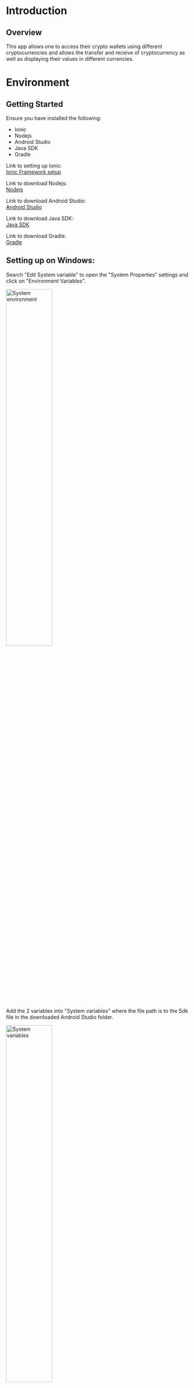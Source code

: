 # **Introduction**

## **Overview**

This app allows one to access their crypto wallets using different cryptocurrencies and allows the transfer and receive of cryptocurrency as well as displaying their values in different currencies.

# **Environment**

## **Getting Started**

Ensure you have installed the following:

- Ionic
- Nodejs
- Android Studio
- Java SDK
- Gradle

Link to setting up Ionic:  
[Ionic Framework setup](https://ionicframework.com/docs/intro/cli)

Link to download Nodejs:   
[Nodejs](https://nodejs.org/en/)

Link to download Android Studio:  
[Android Studio](https://developer.android.com/studio)

Link to download Java SDK:  
[Java SDK](https://www.java.com/en/download/)

Link to download Gradle:  
[Gradle](https://gradle.org/install/)

## **Setting up on Windows:**  

Search "Edit System variable" to open the "System Properties" settings and click on "Environment Variables".

<img src="https://user-images.githubusercontent.com/60563965/184846251-53fe6992-708c-49cd-910e-513a1cce6077.png" alt="System environment" title="System environment" width="50%">

Add the 2 variables into "System variables" where the file path is to the Sdk file in the downloaded Android Studio folder.

<img src="https://user-images.githubusercontent.com/60563965/184846699-adf4f72a-8d35-4846-a9fb-178a8e8bacf8.png" alt="System variables" title="System variables" width="50%">  

&nbsp;

# **Starting Out**

## **Clone the project from GitHub**

[Source code](https://github.com/jaylim/mobile-web3/tree/main)

## **Running the app to debug**

Navigate into the project directory and type into the terminal

``` 
ionic serve
```

The app will be opened in the browser and be found at:

[http://localhost:8100/](http://localhost:8100/)

## **To run the app on Android:**

[Deploying on Android](https://ionicframework.com/docs/developing/android)

## **To run the app on iOS:**

[Deploying on iOS](https://ionicframework.com/docs/developing/ios)

# **Directories**

`/android` - contains the files to allow the app to run on Android devices.   
`/e2e` - the end to end folder.   
`/resources` - folder containing the resources for the app.    
`/src` - the folder for the source files.   
`/typings` - contains the Tyoescript definition files.  

## **The source code can be found in in the folder:**
**`/mobile-web3/src/app`**

&nbsp;

# **Opening the app for the first time**
Upon opening the app for the first time the user will be greeted with a splash screen. 
&nbsp;

<img src="https://user-images.githubusercontent.com/60563965/185289195-18655573-78e3-40aa-9e17-fb4360b6d1e8.png" alt="splash1" width="30%">
<img src="https://user-images.githubusercontent.com/60563965/185289414-ff05cdda-02de-4d43-9860-5b8e650a5db4.png" alt="splash2" width="30%">
<img src="https://user-images.githubusercontent.com/60563965/185289684-a619b2ce-e2b9-4398-b453-4e184fa36688.png" alt="splash3" width="30%">
<img src="https://user-images.githubusercontent.com/60563965/185289762-5e496b93-f395-475f-85dd-c4213994189b.png" alt="splash4" width="30%">

&nbsp;

## **Home/Splash Screen**
**The files for the splash screen page will be found in:**
**`/mobile-web3/src/app/home`**
- The front end is found in - `/mobile-web3/src/app/home/home.page.html`  
- The app logic is found in - `/mobile-web3/src/app/home/home.page.ts`

<details>
    <summary>Code documentation</summary>

Upon initialization, it will initialize the web3 functions. Upon construction it set the default network and the default currency in the local storage and set the array of languages used in the `languages` field.

- **`pushWelcome()`**  
  - Opens the welcome page.

- **`changeLanguage()`**  
  - Translates and set as default language based on `defaultLanguage` field.

</details>
&nbsp;

The splash screen will have 4 slides and the last slide contains an option to change the language and a start button that will open the welcome page.

## **Changing Language**
**The files for the change language page will be found in:**  
**`/mobile-web3/src/app/change-language`**
- The front end is found in - `/mobile-web3/src/app/change-language/change-language.page.html`  
- The app logic is found in - `/mobile-web3/src/app/change-language/change-language.page.ts`


<details>
    <summary>Code documentation</summary>

Upon initialization an array of languages are added where each language is in the form of an array where each contains 2 strings, one for the title and one of the code.

- **`changeLanguage(p)`**  
  - Changes the `default_language` value in the local storage.

- **`dismissModal()`**  
  - Closes the modal.

</details>
&nbsp;

Upon opening the welcome page the user will be greeted with 2 options, one to create a wallet and one to import a wallet. All options will first require the user to input a pin and input the pin again for a second time to confirm.

<img src="https://user-images.githubusercontent.com/60563965/185290168-b2fb365a-d90c-4313-8e20-9f591de92cbb.png" alt="welcome" width="40%">

## **Welcome**
**The files for the welcome page will be found in:**  
**`/mobile-web3/src/app/welcome`**

- The front end is found in - `/mobile-web3/src/app/welcome/welcome.page.html`  
- The app logic is found in - `/mobile-web3/src/app/welcome/welcome.page.ts`

<details>
    <summary>Code documentation</summary>

Upon construction, check if there's a wallet, if yes, open the tabs page, else set the `showPage` field to true.

- **`pushImportPage()`**  
  - Opens the import wallet page to import a wallet.

- **`pushCreateWalletPage()`** 
  - Opens the mnemonic page to create a wallet.

</details>
&nbsp;

## **Creating a Wallet**
**The files for the create wallet page will be found in:**  
**`/mobile-web3/src/app/mnemonic`**

- The front end is found in - `/mobile-web3/src/app/mnemonic/mnemonic.page.html`  
- The app logic is found in - `/mobile-web3/src/app/mnemonic/mnemonic.page.ts`

<details>
    <summary>Code documentation</summary>

Upon initialization it will generate a mnemonic. Upon construction sets the translation of the text and sets the derivation paths in the local storage. If there is a pin in the storage, get the wallet path from the local storage and store in the relevant fields, and set the current network in the field.

- **`generateMnemonic()`**  
  - Sets the `strength` variable based on the value of `value_selected` field. Generates a mnemonic with the `generateMnemonic()` function from bip39 using a word list and the `strength` variable and assign to the `mnemonic` field. Use split the mnemonic into an array and use to to call the `arrangeMnemonic()` function.

- **`copyMnemonic()`**  
  - Copies the mnemonic stored in the field to the clipboard and calls the `toastMessage()` function to display a success message as a toast.

- **`arrangeMnemonic()`**  
  - Arranges the list of mnemonics in a grid of 3 columns.

- **`getAddress(mnemonic)`**  
  -Gets the address of the wallet using the mnemonic input as the parameter and is stored in the local storage and storing the encryption keys in the storage.

- **`handleInput(input)`**  
  - `input` - a string representing the corresponding button clicked.  
  - Handles the input from the keypad for creating the pin, first checks if the button pressed is clear, if it is sets the `pin` field to an empty string, else add `input` to `pin`, if the length of `pin` is 4, delay for 0.1s and sets `verifyPin` field to true to verify the pin.

- **`handleConfirmInput(input)`**  
  - `input` - a string representing the corresponding button clicked.  
  - Handles the input from the keypad for creating the pin, first checks if the button pressed is clear, if it is sets the `pin` field to an empty string, else add `input` to `confirmPin`, if the length of `confirmPin` is 4, delay for 0.1s and checks if `confirmPin` is same as `pin`, if it is sets `createPin` and `verifyPin` fields to false and finish, else calls `presentAlert()`, set `verifyPin` to false, and `confirmPin` and `pin` to an empty string and finish.

- **`presentAlert()`**  
  - Presents an alert to inform the user the pin for confirmation doesn't match.

- **`presentAlert2FA()`**  
  - Presents an alert, has 2 buttons, one for yes and opens the **`two-factor-authentication`**page, and one for no which saves the wallet information in local storage and opens the `dashboard` page.

- **`setTranslation()`**  
  - The function calls the `TranslateService` class to get text for each given parameter translated to the target language and the text will be assigned to the field that corresponds to the text.

</details>
&nbsp;

The import wallet option opens the import wallet page and gives an option to import with private key and import with mnemonic.

## **Importing Wallet**
**The files for the import wallet page will be found in:**  
**`/mobile-web3/src/app/import-wallet`**

- The front end is found in - `/mobile-web3/src/app/import-wallet/import-wallet.page.html`  
- The app logic is found in - `/mobile-web3/src/app/import-wallet/import-wallet.page.ts`  

<details>
    <summary>Code documentation</summary>

Upon initialization, it will call the `arrangeMnemonic()` function with an empty string, and on construction it will set up the array of networks in the `networks` field and call the `setTranslation()` function.

- **`handleInput(input)`**  
  - `input` - a string representing the corresponding button clicked.  
  - Handles the input from the keypad for creating the pin, first checks if the button pressed is clear, if it is sets the `pin` field to an empty string, else add `input` to `pin`, if the length of `pin` is 4, delay for 0.1s and sets `verifyPin` field to true to verify the pin.

- **`handleConfirmInput(input)`**  
  - `input` - a string representing the corresponding button clicked.  
  - Handles the input from the keypad for creating the pin, first checks if the button pressed is clear, if it is sets the `pin` field to an empty string, else add `input` to `confirmPin`, if the length of `confirmPin` is 4, delay for 0.1s and checks if `confirmPin` is same as `pin`, if it is sets `createPin` and `verifyPin` fields to false and finish, else calls `presentAlert()`, set `verifyPin` to false, and `confirmPin` and `pin` to an empty string and finish. 

- **`doContinue()`**  
  - Submits the mnemonic and checks if the submitted mnemonic is valid.

- **`submitPKey()`**  
  - Checks if the network used is Solana Network, if it is use to private key from `myPrivateKey` field to login to Solana with necessary information, else use the private key from `myPrivateKey` to log into Ethereum with the necessary information.

- **`arrangeMnemonic()`** 
  - Arranges the list of mnemonics in a grid of 3 columns.

- **`pasteMnemonic()`**  
  - Pastes the contents of the clipboard in the form of a space-delimited list to `list_mnemonic` and arrange the mnemonic with the `arrangeMnemonic()` function.

- **`switchValue(value)`**   
  - Assigns the `value` parameter to the `value_selected` field and call the `arrangeMnemonic()` function with an empty string as parameter.

- **`importPKey(ev)`**  
  - Assigns the `myPrivateKey` field with the `ev` parameter.

- **`getAddress(mnemonic)`**  
  - Gets the address of the wallet using the mnemonic input as the parameter and is stored in the local storage and storing the encryption keys in the storage.

- **`presentAlert()`**  
  - Presents an alert to inform the user the pin for confirmation doesn't match.

- **`presentAlert2()`**  
  - Presents an alert to inform the user the pin inputted is invalid and they have to try again.

- **`presentAlert2FA()`**  
  - Presents an alert, has 2 buttons, one for yes and opens the **`two-factor-authentication`** page, and one for no which saves the wallet information in local storage and opens the `dashboard` page.

- **`changeNetwork()`**  
  - Changes the `isSolanaNetwork` to the opposite of the current value.

- **`setTranslation()`**  
  - The function calls the `TranslateService` class to get text for each given parameter translated to the target language and the text will be assigned to the field that corresponds to the text.
 
- **`delay(ms)`**  
  - Adds a delay for `ms` amount of milliseconds.

</details>
&nbsp;

After creating or importing a wallet the dashboard page will be opened.

# **Opening the app on subsequent times**  
The user will be greeted with a pin page to input the pin to access the account, there is an option to reset the pin which opens a different page.

## **Inputting Pin**
**The files for the pin page will be found in:**  
**`/mobile-web3/src/app/pin`**

- The front end is found in - `/mobile-web3/src/app/pin/pin.page.html`  
- The app logic is found in - `/mobile-web3/src/app/pin/pin.page.ts`  

<details>
    <summary>Code documentation</summary>

Upon initialization, call the `checkCountDown()` function.

- **`pushResetPinPage()`**  
  - Opens the **`reset-wallet-pin`** page.

- **`handleInput(input)`**  
  - `input` - a string representing the corresponding button clicked.  
  - Handles the input from the keypad for creating the pin, first checks if the button pressed is clear, if it is sets the `pin` field to an empty string, else add `input` to `pin`, if the length of `pin` is 4, checks if the pin is the same as the pin stored in local storage. If the pin matches, opens the `dashboard` page, else increases the `incorrectPinCounter` field. If the counter is a multiple of 3, block the pin for a set duration of time, else call `presentAlert()` to present the alert.

- **`countDown(duration)`**  
  - Sets the countdown time and updates the time left in the html every 1s.

- **`presentAlertPinBlocked(duration)`**  
  - Presents an alert showing the amount of time left when the pin has been blocked for multiple incorrect attempts.

- **`presentAlert()`**  
  - Presents and alert showing the amount of attempts remaining before the pin gets blocked.

- **`checkCountDown()`**  
  - Get the time when the countdown ends and set it as a variable `endTime`, and set the current time to the variable `now`. The variable `distance` will be the difference between `endTime` and `now`. If `now` is before `endTime`, call the `countDown()` function with `distance` to set the remaining time left. If `now` is the same or after `endTime` the countdown timer will stop showing.

- **`setTranslation()`**  
  - The function calls the `TranslateService` class to get text for each given parameter translated to the target language and the text will be assigned to the field that corresponds to the text.

</details>
&nbsp;

## **Resetting Pin**
**The files for the reset pin page will be found in:**  
**`/mobile-web3/src/app/reset-wallet-pin`**

- The front end is found in - `/mobile-web3/src/app/reset-wallet-pin/reset-wallet-pin.page.html`  
- The app logic is found in - `/mobile-web3/src/app/reset-wallet-pin/reset-wallet-pin.page.ts` 

<details>
    <summary>Code documentation</summary>

Upon initialization, it will call the `setTranslation()` function to set the text to the target language. Checks if the user has 2 factor authentication activated and display the relavent alert

- **`checkTwoFactorAuthenticationCode(userToken)`**  
  - Checks the validity of the 2 factor authenticaition.

- **`handleInput(input)`**  
  - `input` - a string representing the corresponding button clicked
  - Handles the input from the keypad for creating the pin, first checks if the button pressed is clear, if it is sets the `pin` field to an empty string, else add “input” to “pin”, if the length of “pin” is 4, delay for 0.1s and sets “verifyPin” field to true to verify the pin.

- **`handleConfirmInput(input)`**  
  - `input `- a string representing the corresponding button clicked.
  - Handles the input from the keypad for creating the pin, first checks if the button pressed is clear, if it is sets the `pin` field to an empty string, else add `input` to `confirmPin`, if the length of `confirmPin` is 4, delay for 0.1s, check if the pin is correct, if it is wrong, present an alert. If the pin is correct, get the private key from the storage and encrypt the private keys.

- **`delay(ms)`**  
  - Adds a delay for `ms` amount of milliseconds.

- **`presentAlert()`**  
  - Presents an alert informing the user the pin is incorrect.

- **`presentSuccessAlert()`**  
  - Presents an alert informing the user the pin is correct.

- **`presentAlert2FA()`**  
  - Presents an alert to give the user an option to set up 2 factor authentication.

- **`setTranslation()`**  
  - The function calls the `TranslateService` class to get text for each given parameter translated to the target language and the text will be assigned to the field that corresponds to the text.
</details> 
&nbsp;

# **Entering the app**   
The user will be greeted by the dashboard that show the current balance as well as the equivalent value of the balance.

<img src="https://user-images.githubusercontent.com/60563965/185352031-e309c36b-3de1-40c5-add0-32235bc8380a.png" alt="dashboard" width="40%">

## **Dashboard**
**The files for the dashboard page will be found in:**  
**`/mobile-web3/src/app/dashboard`**

- The front end is found in - `/mobile-web3/src/app/dashboard/dashboard.page.html`  
- The app logic is found in - `/mobile-web3/src/app/dashboard/dashboard.page.ts`

<details>
    <summary>Code documentation</summary>


A tab in the tabs page. Upon initialization, it will call the `setTranslation()` function. After it will get the token list, coins and icon list from the local storage and assign it to fields. The wallet address will be truncated. The `updateETHPrice()` and `getGlobalTokenList()` functions will be run.

- **`changeNetwork()`**  
  - Opens a modal to change networks.

- **`changeAccount()`**  
  - Opens a modal that provides the changing account service.

- **`copyAddr()`**  
  - Copies the contents of the `walletAddress` field to the clipboard, then calls the `toastMessage()` function with the `successCopyMessage` field as the parameter.

- **`addAccount()`**  
  - Calls the `alertAddAccount()` function.

- **`mainPushSendPage()`**  
  - Opens the **`send-transaction`** page.

- **`pushReceivePage(symbol, balance)`**  
  - Opens the **`receive-transaction`** page, with the parameters as extras for the navigation.

- **`pushSendPage(symbol, balance, address, usd)`**  
  - Opens the **`send-transaction`** page, with the parameters as extras for the navigation.

- **`doRefresh(refresher)`**  
  - Calls the refresher and calls the `updateETHPrice()` and `getGlobalTokenList()` functions and completes the refreshing process.

- **`truncateString(str, num)`**  
  - `str` - the string to be truncated.  
  - `num` - number of characters to be truncated.  
  - The function truncates the given string `str` leaving only the first `num` amount of characters and leaving "..." after. If the given string is shorter or the same length than the amount of characters of `num` the string will be returned as it is.

- **`truncateAddress(str)`**
  - `str` - the address to be truncated.  
  - Checks if the address `str` is longer than 20 characters, if it is, take the 1st 4 characters and the last 4 characters and concatenate them with "..." in between.

- **`toFixedDown(value, digit)`**  
  - `value` - the number that will be rounded.  
  - `digit` - the amount of decimal places to be rounded to, only works with whole numbers.  
  - Rounds the `value` to the amount of decimal places specified by the value of `digit` and will always round down the value.

- **`toastMessage(data)`**  
  - `data` - a string that will be presented in the toast.  
  - A toast will be created and will last for 1 seconds and present `data` as the message.

- **`getETHBalance()`**  
  - Checks if the `currentNetwork` field is `Solana Mainnet` if it is, gets the balance using the wallet address from `walletAddress`. The `tmp` variable is then created and will be assigned the balance divided by `LAMPORTS_PER_SOL`, and the `balanced_ETH` field from the local storage will be set with `tmp` after it gets stringfied.  
  - If the current network is not Solana Mainnet, the `tmpAddress` variable will be created and be assigned with `w_address` from the local storage. The `balance_ETH` field will be assigned with the balance.  
  - After setting `balance_ETH` in the local storage for both the if and else case, the `balance_ETH` field will be assigned with the same field from the local storage and the `value_ETH` field will be assigned with the number of `balance_ETH` multiplied with the number of `price_ETH`, and if `value_ETH` is not a number it will be set to 0.

- **`updateETHPrice()`**  
  - Updates the price of ETH in the current selected currency.

- **`getGlobalTokenList()`**  
  **For EVM based networks** 
  - Check if the `currentNetwork` field is "BSC Mainnet" if it is, set the `currentTokenListToUse` field to `myTokenBSC`. Then try calling the API.
    - API link - <ins>`https://tokens.pancakeswap.finance/pancakeswap-extended.json`</ins>   
  - If the `tokens` array in the api has a length more than 0, assign an empty array to the `allTokenList` field. Then loop through the `tokens` array, adding each entry into the `allTokenList` array. Then call the `removeExistingToken()` and `removeExistingFavouriteToken()` functions with the `coins` field as the parameter, and set the `allTokensBSC` field in the storage with the `allTokenList` field as a string.  
  - If an error happens, a variable `allTokens` will be assigned with the `allTokensBSC` field from the storage after being parsed, and if `allTokens` is not null, and array will be formed from `allTokens` and assigned to the `allTokenList` field.  
  - Then try to call the api for getting the token of the given wallet address. If the length of the `coins` array in the API is more than or equal to 0, call the `tidyTokenInfo()` function with the `data.items` from the api as the parameter.   
    - API link - <ins>`https://api.covalenthq.com/v1/56/address/`</ins>, and uses the `walletAddress` and `currentCurrency` fields as the query parameters.  
  
  **For Solana network**
  - If the `currentNetwork` field is not `BSC Mainnet`, repeat the process for "Solana Mainnet".
    - API for token list - <ins>`https://cdn.jsdelivr.net/gh/solana-labs/token-list@latest/src/tokens/solana.tokenlist.json`</ins>  
    - API for wallet address - <ins>`https://api.covalenthq.com/v1/1399811149/address/`</ins>, and uses the `walletAddress` and `currentCurrency` fields as the query parameters. 

- **`removeExistingToken(tokenList)`**  
  - `tokenList` - an array of tokens.  
  - Removes the tokens from the `allTokenList` array that matches an entry in `tokenList`.

- **`removeExistingFavouriteToken(tokenList)`**  
  - `tokenList` - an array of tokens.   
  - Removes the favorite tokens from the `allFavouriteTokenList` array that matches an entry in `tokenList`.

- **`tidyTokenInfo(tokenList)`**  
  - `tokenList` - an array of tokens.  
  - Loops through `tokenList` and checks if the current network in the `currentNetwork` field matches the corresponding token in the `contract_name` field of `tokenList`, if it is skip to the next iteration, else set the relevant fields about the tokens in the local storage and storage.

- **`getDataUri(targetUrl, tokenSymbol)`**  
  - `targetUrl` - the url to get the file.  
  - `tokenSymbol` - the filename without the extension  
  - Gets the file from the target url and returns the downloaded file, if an error occurs, it will be logged to the console.

- **`delay(ms)`**  
  - Adds a delay for `ms` amount of milliseconds.

- **`alertAddAccount()`**  
  - Creates an alert for adding an account, creating an account and closing the alert.

- **`createNewAccount()`**  
  - Sets the `accountList` field to an empty array. Checks if the current network is either BSC, ETH or MATIC Mainnets, if yes, change the relevant account information in the local storage and as well as change the `derivationPath` field. If the current network is Solana Mainnet, change the `derivationPath` field.

- **`setTranslation()`**  
  - The function calls the `TranslateService` class to get text for each given parameter translated to the target language and the text will be assigned to the field that corresponds to the text.

</details>
&nbsp;

From the top left to the top right, there is a button that opens a modal window that is for changing the network, changing account and the menu. There are also button that opens the page to send currency and receive currency which are below the displayed currency. Below this section is a list of past transactions.

## **Changing Network**
**The files for the change network window will be found in:**  
**`/mobile-web3/src/app/change-network`**

- The front end is found in - `/mobile-web3/src/app/change-network/change-network.page.html`  
- The app logic is found in - `/mobile-web3/src/app/change-network/change-network.page.ts`

<details>
    <summary>Code documentation</summary>

Upon initialization the `setTranslation()` function is called. Upon construction an array of networks will be added to the `networkList` array, names of each network will be added into the array. The `selectedNetwork` field will be assigned with `current_network` from the local storage.

- **`changeNetwork(p)`**
  - Changes the network and store in local storage. If there is no `walletAddress` then the `alertEmptyWalletAdress()` function is called, else variables from the local storage will be changed and variables will be removed from the storage.

- **`dismissModal()`**  
  - Closes the modal.

- **`alertEmptyWalletAdress()`**  
  - Creates an alert with header, subheader, and messages based on the fields. Also contains 3 buttons, one button for creating a wallet that redirects to the **`mnemonic`** page with the role of 'ok', one button to import a wallet that redirects to the **`import-wallet`** page with the role of 'ok' and one button to cancel and assigns the `currentNetwork` field to the `selectedNetwork`.

- **`setTranslation()`**  
  - The function calls the `TranslateService` class to get text for each given parameter translated to the target language and the text will be assigned to the field that corresponds to the text.

</details>
&nbsp;

## **Changing Account**
**The files for the change account window will be found in:**  
**`/mobile-web3/src/app/change-account`**

- The front end is found in - `/mobile-web3/src/app/change-account/change-accountin.page.html`  
- The app logic is found in - `/mobile-web3/src/app/change-account/change-account.page.ts`

<details>
    <summary>Code documentation</summary>

Upon initialization, get the account list and private key list from the local storage.  

- **`changeAccount(index)`**  
  - Changes the account to the account of the given index.

- **`dismissModal()`**  
  - Closes the modal.  

</details>
&nbsp; 

## **Sending Transaction**
**The files for the send transaction page will be found in:**  
**`/mobile-web3/src/app/send-transaction`**

- The front end is found in - `/mobile-web3/src/app/send-transaction/send-transaction.page.html`  
- The app logic is found in - `/mobile-web3/src/app/send-transaction/send-transaction.page.ts`

<details>
    <summary>Code documentation</summary>

Upon initialization, it will call the `setTranslation()` function to set the text to the target language. Import information from the local storage to the field. Call the `checkCountDown()` function to check if the countdown is over. If the current network is not Solana, call the `getGasFeeEstimate()` function to get an estimate of the gas fee, else get the private key for Solana from the local storage and store it in the `solanaPrivKey` field.  

- **`getGasFeeEstimate()`**  
  - Check if the network is BSC, if yes, call the api to get the gas fee for "fast", "average" and "slow".
    - API link - <ins>`https://api.bscscan.com/api?module=gastracker&action=gasoracle&apikey=G5FQSQ8C4GP129JF8PZGBVTGJ89PCQ8F8R`</ins>

- **`checkCountDown()`**  
  - Check if the count down timer has finished.  
  - Get the time when the countdown ends and set it as a variable `endTime`, and set the current time to the variable `now`. The variable `distance` will be the difference between `endTime` and `now`. If `now` is before `endTime`, call the `countDown()` function with `distance` to set the remaining time left. If `now` is the same or after `endTime` the countdown timer will stop showing.

-  **`scanQR()`**  
  - Uses the barcode scanner plugin and opens the camera to scan a QR code. Check the address of the QR code, and finish scanning.

- **`sendAllBalance()`**  
  - Sends the payment as long as the current value is less than or equals to the balance.

- **`countDown(duration)`**  
  - Sets the countdown time and updates the time left in the html every 1s.

- **`handleInput(input)`**  
  - `input` - a string representing the corresponding button clicked.  
  - Handles the input from the keypad for creating the pin, first checks if the button pressed is clear, if it is sets the `pin` field to an empty string, else add `input` to `pin`, if the length of `pin` is 4, presents a loading screen for verifying the pin. Checks if the pin is the same as the pin stored in local storage. If the pin matches, opens the **`dashboard`** page, else increases the `incorrectPinCounter` field. If the counter is a multiple of 3, block the pin for a set duration of time, else call `presentAlert()` to present the alert. Then closes the loading screen.

- **`presentAlertPinBlocked(duration)`**  
  - Presents an alert showing the amount of time left when the pin has been blocked for multiple incorrect attempts.

- **`presentAlert()`**  
  - Presents an alert showing the amount of attempts remaining before the pin gets blocked.

- **`presentNoTokenAccountAlert()`**   
  - Presents an alert informing the user that there is no token account and gives the option to create a token account or cancel.

- **`presentsCreatedTokenAccountAlert()`**  
  - Alerts after a token account is created and has the option of creating a transaction.

- **`checkAddress(ev)`**  
  - Checks the validity of the given address `ev`.

- **`updateAmountToSend(ev)`**  
  - Checks if the amount is enough to be sent, if the current amount is less than the balance, call the `updateValue()` function with the amount to send and set the `insufficientBalance` field to false, else set the `insufficientBalance` field to true.

- **`updateValue(tokenAmount)`**  
  - Updates the value of the token in USD.

- **`toFixedDown(value, digit)`**  
  - `value` - the number that will be rounded.
  - `digit` - the amount of decimal places to be rounded to, only works with whole numbers.
  - Rounds the `value` to the amount of decimal places specified by the value of `digit` and will always round down the value.

- **`openBrowser(transactionHash)`**  
  - Opens a browser with the corresponding network that the transaction was done in to display the transaction.

- **`shareReceipt()`**  
  - Captures a screenshot and opens a modal to allow sharing the screenshot to other apps.

- **`setTranslation()`**  
  - The function calls the `TranslateService` class to get text for each given parameter translated to the target language and the text will be assigned to the field that corresponds to the text.

- **`backToRoot()`**  
  - Changes to the **`dashboard`** page.

- **`toConfirmSend()`**  
  - Sets the `enterPin` field to be true.

- **`createTransaction()`**  
  - Opens a loading screen and process the amount that will be sent.

- **`createTokenAccount()`**  
  - Opens a loading screen and process the creation of the token account.

- **`sendTransaction()`**  
  - Opens a loading screen and process the tokens to be sent.

- **`toBaseUnit(value, decimals, BN)`**  
  - Converts a number into a big number.

- **`presentAlertTransactionFailed()`**  
  - Presents an alert informing the failure in the transaction. Has a button with the 'ok' role that calls the `backToRoot()` function to return to the `dashboard` page.

</details>
&nbsp;

## **Receiving a Transaction**
**The files for the receive transaction page will be found in:**  
**`/mobile-web3/src/app/receive-transaction`**

- The front end is found in - `/mobile-web3/src/app/receive-transaction/receive-transaction.page.html`  
- The app logic is found in - `/mobile-web3/src/app/receive-transaction/receive-transaction.page.ts`

<details>
    <summary>Code documentation</summary>


Upon initialization, it will call the `setTranslation()` function to set the text to the target language. Sets the `t_symbol` field to the corresponding network if it's Ethereum, BSC or Polygon, else it will be left as undefined. Set the `t_balance` field to the balance stored in the local storage, if there's no balance, leave `t_balace` as undefined.

- **`socialShare()`**  
  - Opens a modal to share to other apps.

- **`presentToast()`**  
  - Presents a toast announcing that message has be successfully copied for 1s

- **`copyText()`**  
  - Copies the wallet address to the clipboard and call `presentToast()` to announce the success.

- **`toFixedDown(value, digit)`**  
  - `value` - the number that will be rounded.  
  - `digit` - the amount of decimal places to be rounded to, only works with whole numbers.  
  - Rounds the `value` to the amount of decimal places specified by the value of `digit` and will always round down the value.

- **`setTranslation()`**  
  - The function calls the `TranslateService` class to get text for each given parameter translated to the target language and the text will be assigned to the field that corresponds to the text.

</details>
&nbsp;

# **Menu**
The side menu presents a couple of options.  
- `Home` - returns to the **`dashboard`** page.  
- `Send` - opens the page to send currency.  
- `Receive` - opens the page to receive currency.  
- `Transactions` - opens the page to show the transaction history.  
- `NFT Inventory` - opens the page to show the NFT inventory.  
- `Settings` - opens the settings page.
- `Exit Wallet` - logs out of the wallet.

<img src="https://user-images.githubusercontent.com/60563965/185352450-e7d7c0f8-bcb4-4f9c-b5dc-993df4ed5296.png" alt="menu" width="40%">

## **Transaction History**
**The files for the transaction history page will be found in:**  
**`/mobile-web3/src/app/transaction-history`**

- The front end is found in - `/mobile-web3/src/app/transaction-history/transaction-history.page.html`  
- The app logic is found in - `/mobile-web3/src/app/transaction-history/transaction-history.page.ts`  

<details>
    <summary>Code documentation</summary>

Upon initialization, it will call the `setTranslation()` function to set the text to the target language. Save the transaction symbol, list of tokens from an API, url for the tokens and the current cryptocurrency. Call the `getTransaction()` function.
 - API link for token list - <ins>`https://tokens.pancakeswap.finance/pancakeswap-extended.json`</ins>

- **`changeTxType()`**  
  - Returns the token symbol based on the transaction type.

- **`openCalendar()`**  
  - Opens a modal to display a calendar.

- **`presentLoadingCustom()`**  
  - Presents a custom loading screen.

- **`updateTxRange()`**   
  - Displays all the past transactions of the current network.

- **`doInfinite(infiniteScroll)`**  
  - Implements for the infinite scroll in the ionic framework

- **`openBrowser(url)`**  
  - Opens the transaction of the current network in the browser

- **`truncateAddress(str)`**  
  - Checks if the address `str` is longer than 20 characters, if it is, take the 1st 4 characters and the last 4 characters and concatenate them with "..." in between.

- **`copyTxHash(txHash)`**  
  - Copies the transaction hash `txhash` to clipboard and calls `toastMessage()` to announce the success.

- **`toastMessage(data)`**  
  - Presents a toast with the message `data`.

- **`setTranslation()`**  
  - The function calls the `TranslateService` class to get text for each given parameter translated to the target language and the text will be assigned to the field that corresponds to the text.

**For EVM based networks**
- **`getTransactions()`**  
  - Gets a list of all the past transactions.

**For Solana network**
- **`getSolTransaction()`**  
  - Gets the most recent 1000 transactions on Solana.
  
</details>
&nbsp;

## **NFT Inventory**
**The files for the NFT inventory page will be found in:**  
**`/mobile-web3/src/app/nft-inventory`**

- The front end is found in - `/mobile-web3/src/app/nft-inventory/nft-inventory.page.html`  
- The app logic is found in - `/mobile-web3/src/app/nft-inventory/nft-inventory.page.ts` 

<details>
    <summary>Code documentation</summary>

On construction calls the `testing()` function.

- **`testing`**
  - Gets the NFT from the `Web3API`, and get the balance in Solana from `SolanaAPI` and show the NFT.

</details>
&nbsp;

### **The files for the settings page will be found in:**  
**`/mobile-web3/src/app/settings`**

- The front end is found in - `/mobile-web3/src/app/settings/settings.page.html`  
- The app logic is found in - `/mobile-web3/src/app/settings/settings.page.ts`  

<details>
    <summary>Code documentation</summary>

Upon initialization, it will call the `setTranslation()` function to set the text to the target language.

- **`copyPrivateKey()`**  
  - Sets the `enterPin` field to be true.

- **`changeLanguage()`**  
  - Opens a modal to change language.

- **`changeCurrency()`**  
  - Opens a modal to change the currency.

- **`handleInput(input)`**  
  - `input` - a string representing the corresponding button clicked.  
  - Handles the input from the keypad for creating the pin, first checks if the button pressed is clear, if it is sets the `pin` field to an empty string, else add `input` to `pin`, if the length of `pin` is 4, presents a loading screen for verifying the pin. Checks if the pin is the same as the pin stored in local storage. If the pin matches, opens the `dashboard` page, else increases the `incorrectPinCounter` field. If the counter is a multiple of 3, block the pin for a set duration of time, else call `presentAlert()` to present the alert. Then closes the loading screen.

- **`presentAlert()`**  
  - Presents an alert showing the amount of attempts remaining before the pin gets blocked.

-  **`presentAlertPinBlocked(duration)`**  
  - Presents an alert showing the amount of time left when the pin has been blocked for multiple incorrect attempts.

- **`doAction(p)`**  
  - Calls a function based on the `component` variable of the parameter `p`.

- **`resetWalletPin()`**  
  - Opens the page to reset the wallet pin.

- **`toastMessage(data)`**  
  - Presents a toast with "data" as the message for 3s.

- **`resentChangeCurrencyLoading()`**  
  - Presents a loading screen for 1s and open the **`dashboard`** page.

- **`toggleRequirePin()`**   
  - Sets the `requirepin` field in the local storage with the `requirePin` field after being stringified.

- **`countDown(duration)`**  
  - Sets the countdown time and updates the time left in the html every 1s.

- **`setTranslation()`**  
  - The function calls the `TranslateService` class to get text for each given parameter translated to the target language and the text will be assigned to the field that corresponds to the text.

</details>    

# **Errors**

- `PIN does not match` - The PIN that is reinputted does not match the pin originally inputted.   
- `Invalid Private Key` - The private key that was used to import is not in the right format of 32 bytes.  
- `Invalid PIN` - The PIN is incorrect, the inputting of PIN will be temporarily blocked after too many failed attempts.  
- `Wallet not found` -  No wallet for the current network.  
- `The transaction has failed` - The currency failed to be sent.  



